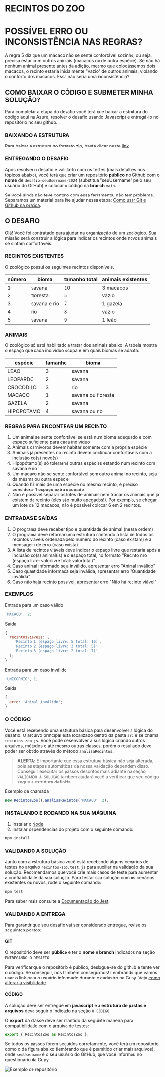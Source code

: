 # RECINTOS DO ZOO

# POSSÍVEL ERRO OU INCONSISTÊNCIA NAS REGRAS?

A regra 5 diz que um macaco não se sente confortável sozinho, ou seja, precisa estar com outros animais (macacos ou de outra espécie). Se não há nenhum animal presente antes da adição, mesmo que colocássemos dois macacos, o recinto estaria inicialmente "vazio" de outros animais, violando o conforto dos macacos. Essa não seria uma inconsistência?

## COMO BAIXAR O CÓDIGO E SUBMETER MINHA SOLUÇÃO?

Para completar a etapa do desafio você terá que baixar a estrutura do código aqui na Azure, resolver o desafio usando Javascript e entregá-lo no repositório no seu github.

### BAIXANDO A ESTRUTURA

Para baixar a estrutura no formato zip, basta clicar neste [link](https://dev.azure.com/db-tecnologia/99dbf7ce-dadd-40d3-b827-e1648cb6a262/_apis/git/repositories/877e7dfb-78ea-465e-bd88-9dbf83120933/items?path=/&versionDescriptor%5BversionOptions%5D=0&versionDescriptor%5BversionType%5D=0&versionDescriptor%5Bversion%5D=main&resolveLfs=true&%24format=zip&api-version=5.0&download=true).

### ENTREGANDO O DESAFIO

Após resolver o desafio e validá-lo com os testes (mais detalhes nos tópicos abaixo), você terá que criar um repositório **público** no [Github](https://github.com/) com o **nome** de `desafio-seuUsername-2024` (substitua "seuUsername" pelo seu usuário do GitHub) e colocar o código na **branch** `main`.

Se você ainda não teve contato com essa ferramenta, não tem problema. Separamos um material para lhe ajudar nessa etapa: [Como usar Git e Github na prática](https://www.youtube.com/watch?v=UBAX-13g8OM).

## O DESAFIO

Olá! Você foi contratado para ajudar na organização de um zoológico.
Sua missão será construir a lógica para indicar os recintos onde novos animais se sintam confortáveis.

### RECINTOS EXISTENTES

O zoológico possui os seguintes recintos disponíveis.

| número | bioma        | tamanho total | animais existentes |
| ------ | ------------ | ------------- | ------------------ |
| 1      | savana       | 10            | 3 macacos          |
| 2      | floresta     | 5             | vazio              |
| 3      | savana e rio | 7             | 1 gazela           |
| 4      | rio          | 8             | vazio              |
| 5      | savana       | 9             | 1 leão             |

### ANIMAIS

O zoológico só está habilitado a tratar dos animais abaixo.
A tabela mostra o espaço que cada indivíduo ocupa e em quais biomas se adapta.

| espécie    | tamanho | bioma              |
| ---------- | ------- | ------------------ |
| LEAO       | 3       | savana             |
| LEOPARDO   | 2       | savana             |
| CROCODILO  | 3       | rio                |
| MACACO     | 1       | savana ou floresta |
| GAZELA     | 2       | savana             |
| HIPOPOTAMO | 4       | savana ou rio      |

### REGRAS PARA ENCONTRAR UM RECINTO

1. Um animal se sente confortável se está num bioma adequado e com espaço suficiente para cada indivíduo
2. Animais carnívoros devem habitar somente com a própria espécie
3. Animais já presentes no recinto devem continuar confortáveis com a inclusão do(s) novo(s)
4. Hipopótamo(s) só tolera(m) outras espécies estando num recinto com savana e rio
5. Um macaco não se sente confortável sem outro animal no recinto, seja da mesma ou outra espécie
6. Quando há mais de uma espécie no mesmo recinto, é preciso considerar 1 espaço extra ocupado
7. Não é possível separar os lotes de animais nem trocar os animais que já existem de recinto (eles são muito apegados!).
   Por exemplo, se chegar um lote de 12 macacos, não é possível colocar 6 em 2 recintos.

### ENTRADAS E SAÍDAS

1. O programa deve receber tipo e quantidade de animal (nessa ordem)
2. O programa deve retornar uma estrutura contendo a lista de todos os recintos viáveis ordenada pelo número do recinto (caso existam) e a mensagem de erro (caso exista)
3. A lista de recintos viáveis deve indicar o espaço livre que restaria após a inclusão do(s) animal(is) e o espaço total, no formato "Recinto nro (espaço livre: valorlivre total: valortotal)"
4. Caso animal informado seja inválido, apresentar erro "Animal inválido"
5. Caso quantidade informada seja inválida, apresentar erro "Quantidade inválida"
6. Caso não haja recinto possível, apresentar erro "Não há recinto viável"

### EXEMPLOS

Entrada para um caso válido

```js
'MACACO', 2;
```

Saída

```js
{
  recintosViaveis: [
    'Recinto 1 (espaço livre: 5 total: 10)',
    'Recinto 2 (espaço livre: 3 total: 5)',
    'Recinto 3 (espaço livre: 2 total: 7)',
  ];
}
```

Entrada para um caso inválido

```js
'UNICORNIO', 1;
```

Saída

```js
{
  erro: 'Animal inválido';
}
```

### O CÓDIGO

Você está recebendo uma estrutura básica para desenvolver a lógica do desafio. O arquivo principal está localizado dentro da pasta `src` e se chama `recintos-zoo.js`. Você pode desenvolver a sua lógica criando outros arquivos, métodos e até mesmo outras classes, porém o resultado deve poder ser obtido através do método `analisaRecintos`.

> **ALERTA**:
> É importante que essa estrutura básica não seja alterada, pois as etapas automáticas da nossa validação dependem disso. Conseguir executar os passos descritos mais adiante na seção `VALIDANDO A SOLUÇÃO` também ajudará você a verificar que seu código segue a estrutura definida.

Exemplo de chamada

```js
new RecintosZoo().analisaRecintos('MACACO', 2);
```

### INSTALANDO E RODANDO NA SUA MÁQUINA

1. Instalar o [Node](https://nodejs.org/en/)
2. Instalar dependencias do projeto com o seguinte comando:

```bash
npm install
```

### VALIDANDO A SOLUÇÃO

Junto com a estrutura básica você está recebendo alguns cenários de testes no arquivo `recintos-zoo.test.js` para auxiliar na validação da sua solução. Recomendamos que você crie mais casos de teste para aumentar a confiabilidade da sua solução.
Para testar sua solução com os cenários existentes ou novos, rode o seguinte comando:

```bash
npm test
```

Para saber mais consulte a [Documentação do Jest](https://jestjs.io/pt-BR/docs/getting-started).

### VALIDANDO A ENTREGA

Para garantir que seu desafio vai ser considerado entregue, revise os seguintes pontos:

#### GIT

O repositório deve ser **público** e ter o **nome** e **branch** indicados na seção `ENTREGANDO O DESAFIO`.

Para verificar que o repositório é público, deslogue-se do github e tente ver o código. Se conseguir, nós também conseguimos! Lembrando que vamos usar o link para o usuário informado durante o cadastro na Gupy. Veja [como alterar a visibilidade](https://docs.github.com/pt/repositories/managing-your-repositorys-settings-and-features/managing-repository-settings/setting-repository-visibility#changing-a-repositorys-visibility).

#### CÓDIGO

A solução deve ser entregue em **javascript** e a **estrutura de pastas e arquivos** deve seguir o indicado na seção `O CÓDIGO`.

O **export** da classe deve ser mantido da seguinte maneira para compatibilidade com o arquivo de testes:

```js
export { RecintosZoo as RecintosZoo };
```

Se todos os passos forem seguidos corretamente, você terá um repositório como o da figura abaixo (lembrando que é permitido criar mais arquivos), onde `seuUsername` é o seu usuário do GitHub, que você informou no questionário da Gupy.

![Exemplo de repositório](https://startdbstorage.blob.core.windows.net/filecontainer/imagem-estrutura.png)
